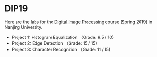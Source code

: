 # DIP19
Here are the labs for the [Digital Image Processing](http://lamda.nju.edu.cn/liyf/dip19/dip19.htm) course (Spring 2019) in Nanjing University.
- Project 1: Histogram Equalization （Grade: 9.5 / 10)
- Project 2: Edge Detection （Grade: 15 / 15)
- Project 3: Character Recognition （Grade: 11 / 15)

